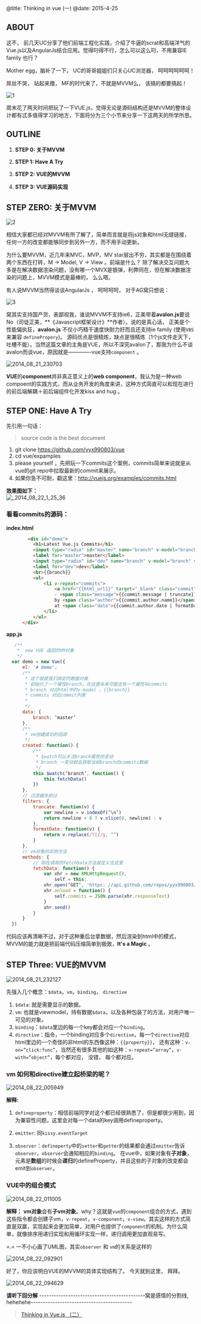 @title: Thinking in vue (一)
@date: 2015-4-25
## ABOUT

这不， 前几天UC分享了他们前端工程化实践，介绍了牛逼的scrat和高端洋气的Vue.js以及AngularJs结合应用。觉得叼得不行，怎么可以这么叼，不用兼容IE family 也行？

Mother egg，脑补了一下， UC的哥哥姐姐们只关心UC浏览器， 呵呵呵呵呵呵！

屌丝不哭， 站起来撸， MF的时代来了，不就是MVVM么， 该搞的都要搞起！

![1](http://img1.tbcdn.cn/L1/461/1/b9796446880e71873c890a9920a1c605d97633ee)

周末花了两天时间把玩了一下VUE.js，觉得无论是源码结构还是MVVM的整体设计都有忒多值得学习的地方，下面将分为三个小节来分享一下这两天的所学所思。


## OUTLINE 

1. **STEP 0: 关于MVVM** 

2. **STEP 1: Have A Try** 

3. **STEP 2: VUE的MVVM**

4. **STEP 3: VUE源码实现**


## STEP ZERO: 关于MVVM

![2](http://img2.tbcdn.cn/L1/461/1/edfebf01b13049b2946a6d093866907622ca8797)

相信大家都已经对MVVM有所了解了，简单而言就是将js对象和html无缝链接，任何一方的改变都能够同步到另外一方，而不用手动更新。


为什么要MVVM，近几年来MVC，MVP，MV star层出不穷，其实都是在围绕着两个东西在打转，M -> Model, V -> View 。前端是什么？ 除了解决交互问题大多是在解决数据渲染问题，没有哪一个MVX是银弹，利弊同在，但在解决数据渲染的问题上，MVVM模式是最棒的， 么么嗒。


有人说MVVM当然得谈谈AngularJs ， 呵呵呵呵， 对于AG窝只想说：

![3](http://img3.tbcdn.cn/L1/461/1/faf4f7237c30368dda4881430e597b43335f952e)

窝其实支持国产货，表鄙视我，谁说MVVM不支持ie6，正美带着**avalon.js**要说No（司徒正美，**《Javascript框架设计》**作者）。说的是真心话， 正美是个性能偏执狂，**avalon.js** 不仅小巧精干速度快耐力好而且还支持ie family (使用`VBS`来兼容 `definePropery`)。 源码优点是很精炼，缺点是很精炼（1个js文件走天下，吐槽不能）。当然这篇文章的主角是VUE，所以不深究avalon了，那我为什么不谈avalon而谈vue，原因就是————-vue支持`component` 。

![2014_08_21_230703](http://img4.tbcdn.cn/L1/461/1/5e0e390eadded8cb9b04083c4773a8336280c847)

**VUE**的**component**并非真正意义上的**web component**，我认为是一种web compoent的实践方式，而从业务开发的角度来讲，这种方式简直可以和现在进行的前后端解耦＋前后端组件化开发kiss and hug 。

## STEP ONE: Have A Try


先引用一句话： 
> source code is the best document 

1. git clone https://github.com/yyx990803/vue
2. cd vue/expamples
3. please yourself ，先把玩一下commits这个案例，commits简单来说就是从vue的git repo中拉取最新的commit来展示。
4. 如果你急不可耐，戳这里：http://vuejs.org/examples/commits.html

**效果图如下：**  
![_2014_08_22_1_25_36](http://img3.tbcdn.cn/L1/461/1/6ba7c261c993ab8c859b7bac545fa94c27958d0a)

### 看看commits的源码：
 **index.html**  

  ```html
          <div id="demo">
            <h1>Latest Vue.js Commits</h1>
            <input type="radio" id="master" name="branch" v-model="branch" value="master">
            <label for="master">master</label>
            <input type="radio" id="dev" name="branch" v-model="branch" value="dev">
            <label for="dev">dev</label>
            <br>{{branch}}
            <ul>
                <li v-repeat="commits">
                    <a href="{{html_url}}" target="_blank" class="commit">{{sha.slice(0, 7)}}</a>
                    - <span class="message">{{commit.message | truncate}}</span><br>
                    by <span class="author">{{commit.author.name}}</span>
                    at <span class="date">{{commit.author.date | formatDate}}</span>
                </li>
            </ul>
        </div>
  ```

**app.js** 
  ```javascript
     /**
      *  new VUE 返回的VM对象
      */ 
    var demo = new Vue({
        el: '# demo',
        /**
         * 这个就是我们绑定的数据对象
         * 初始化了一个属性branch，在这里未来可能还有一个属性叫commits
         * branch 对应html中的v-model ，{{branch}}
         * commits 对应commit列表
         *
         */
        data: {
            branch: ‘master’
        },
        /**
         * vm创建成功的回调
         */
        created: function() {
            /**
             * $watch可以关注branch属性的变动
             * branch 一变动就去获取当前branch的commits数据
             */
            this.$watch(‘branch’, function() {
                this.fetchData()
            })
        },
        // 过滤器先掠过
        filters: {
            truncate: function(v) {
                var newline = v.indexOf(‘\n’)
                return newline > 0 ? v.slice(0, newline) : v
            },
            formatDate: function(v) {
                return v.replace(/T|Z/g, ‘‘)
            }
        },
        // vm对象的实例方法
        methods: {
            // 刚在调用的fetchData方法就定义在这里
            fetchData: function() {
                var xhr = new XMLHttpRequest(),
                    self = this;
                xhr.open(‘GET’, 'https: //api.github.com/repos/yyx990803/vue/commits?per_page=3&sha=' + self.branch)
                xhr.onload = function() {
                    self.commits = JSON.parse(xhr.responseText)
                }
                xhr.send()
            }
        }
    })   
  ```

代码应该再清晰不过，对于这种重后台拿数据，然后渲染到html中的模式， MVVM的能力就是把前端代码压缩简单到极致，**It's a Magic** 。

## STEP Three: VUE的MVVM


![2014_08_21_232127](http://img4.tbcdn.cn/L1/461/1/6d039594f77100e38664ce2fba39261448e25de9)


先强入几个概念：`$data`，`vm`，`binding`， `directive`

1. `$data`: 就是需要显示的数据。
2. `vm`: 也就是viewmodel，持有数据`$data`，以及各种包装了的方法，对用户唯一可见的对象。
3. `binding`：`$data`里边的每一个key都会对应一个`binding`。
4. `directive`：指令，一个binding对应多个`directive`，每一个`directive`对应html里边的一个奇怪的非html的东西像这种：`{{property}}`， 还有这种：`v-on=”click:func”`，当然还有很多其他的如这种：`v-repeat=”array”`，`v-with=”object”`，每个都对应， 没错， 每个都对应。

### vm 如何和directive建立起桥梁的呢？

![2014_08_22_005949](http://img3.tbcdn.cn/L1/461/1/4d16121bbb26c16faa4516da3b69bea3dd9adbc9)

**解释:**

1. `defineproperty`：相信前端同学对这个都已经很熟悉了，但是都很少用到，因为兼容性问题，这里会对每一个data的key调用defineproperty。

2. `emitter`: 同`kissy.eventTarget`

3. `observer`：`defineperty`中的`setter`和`getter`的结果都会通过`emitter`告诉`observer`，`observer`会通知相应的`binding`。 在vue中，如果对象有**子对象**，元素是**数组**的时候会**递归**的defineProperty，并且这些的子对象的改变都会emit到`observer`。

### VUE中的组合模式 

![2014_08_22_011005](http://img3.tbcdn.cn/L1/461/1/3837131b72cd71113fbaf02b3af3015164ea772f)

**解释：** 
**vm对象**会有**子vm对象**。why？这就是`vue`的`component`组合的方式，遇到这些指令都会创建子vm，`v-repeat`，`v-component`，`v-view`。其实这样的方式简直是双赢，实现起来会更加简单，对用户也提供了`component`的机制。为什么简单，就像排序用递归实现和用循环实现一样，递归调用更加直观易写。

=.= 一不小心画了UML图，其实`observer` 和 `vm`的关系是这样的


![2014_08_22_092901](http://img4.tbcdn.cn/L1/461/1/31a1b6f9fca6d8761272697cc2fa77aab3cb2de3)


好了，你应该明白VUE的MVVM的具体实现结构了。 今天就到这里， 拜拜。


![2014_08_22_094629](http://img3.tbcdn.cn/L1/461/1/9bc1bb278df9d505cbf315ab871657046b90012d)


**请听下回分解**
--------------------------------------------窝是感情的分割线, hehehehe------------------------------------------

> [Thinking in Vue.js （二）](http://6174.github.io/blog/articles/thinking-in-vue-two.html)